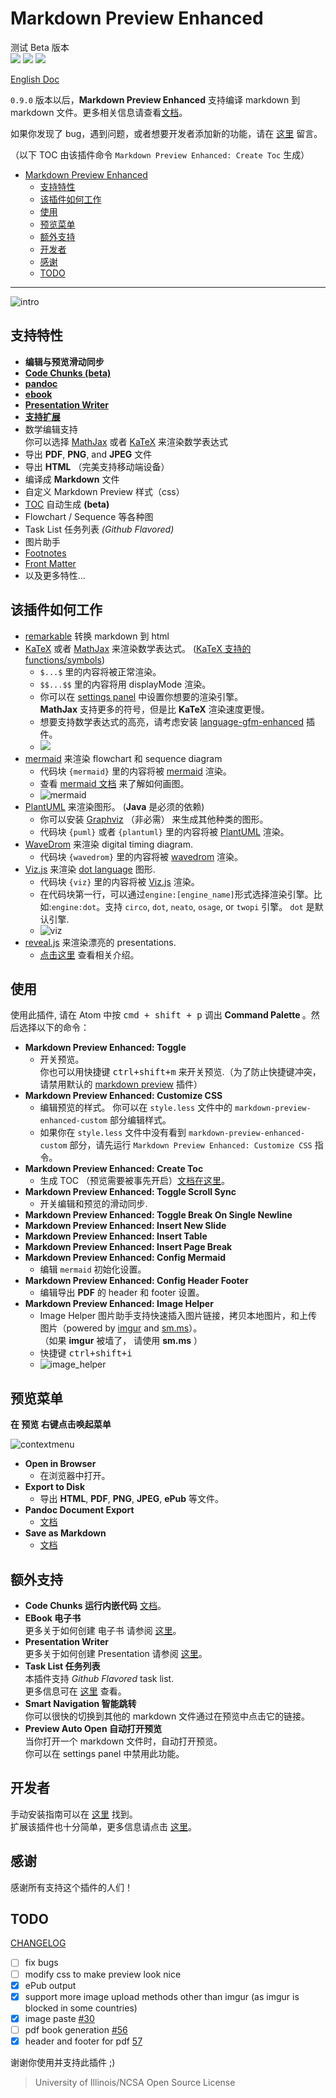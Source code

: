 Markdown Preview Enhanced
===
测试 Beta 版本    
[![](https://img.shields.io/github/tag/shd101wyy/markdown-preview-enhanced.svg)](https://github.com/shd101wyy/markdown-preview-enhanced/releases) ![](https://img.shields.io/apm/dm/markdown-preview-enhanced.svg)  [![](https://img.shields.io/github/stars/shd101wyy/markdown-preview-enhanced.svg?style=social&label=Star)](https://github.com/shd101wyy/markdown-preview-enhanced)   

[English Doc](../README.md)   

`0.9.0` 版本以后，**Markdown Preview Enhanced** 支持编译 markdown 到 markdown 文件。更多相关信息请查看[文档](markdown.md)。

如果你发现了 bug，遇到问题，或者想要开发者添加新的功能，请在 [这里](https://github.com/shd101wyy/markdown-preview-enhanced/issues) 留言。

（以下 TOC 由该插件命令 `Markdown Preview Enhanced: Create Toc` 生成）
<!-- toc orderedList:0 -->

* [Markdown Preview Enhanced](#markdown-preview-enhanced)
	* [支持特性](#支持特性)
	* [该插件如何工作](#该插件如何工作)
	* [使用](#使用)
	* [预览菜单](#预览菜单)
	* [额外支持](#额外支持)
	* [开发者](#开发者)
	* [感谢](#感谢)
	* [TODO](#todo)

<!-- tocstop -->
---

![intro](https://cloud.githubusercontent.com/assets/1908863/19796387/a00df0f6-9ca9-11e6-86e9-1d74e195748f.gif)  

## 支持特性
- **编辑与预览滑动同步**  
- **[Code Chunks (beta)](./code-chunk.md)**
- **[pandoc](./advanced-export.md)**
- **[ebook](./ebook.md)**  
- **[Presentation Writer](https://rawgit.com/shd101wyy/markdown-preview-enhanced/master/docs/presentation-intro.html)**
- **[支持扩展](#开发者)**
- 数学编辑支持     
你可以选择 [MathJax](https://github.com/mathjax/MathJax) 或者 [KaTeX](https://github.com/Khan/KaTeX) 来渲染数学表达式      
- 导出 **PDF**, **PNG**, and **JPEG** 文件  
- 导出 **HTML** （完美支持移动端设备）  
- 编译成 **Markdown** 文件
- 自定义 Markdown Preview 样式（css）  
- [TOC](./toc.md) 自动生成 **(beta)**  
- Flowchart / Sequence 等各种图
- Task List 任务列表 *(Github Flavored)*  
- 图片助手
- [Footnotes](https://github.com/shd101wyy/markdown-preview-enhanced/issues/35)  
- [Front Matter](https://github.com/shd101wyy/markdown-preview-enhanced/issues/100)
- 以及更多特性...

## 该插件如何工作
- [remarkable](https://github.com/jonschlinkert/remarkable) 转换 markdown 到 html
- [KaTeX](https://github.com/Khan/KaTeX) 或者 [MathJax](https://github.com/mathjax/MathJax) 来渲染数学表达式。 ([KaTeX 支持的 functions/symbols](https://github.com/Khan/KaTeX/wiki/Function-Support-in-KaTeX))
  - `$...$` 里的内容将被正常渲染。  
  - `$$...$$` 里的内容将用 displayMode 渲染。   
  - 你可以在 [settings panel](#settings-panel) 中设置你想要的渲染引擎。   
		**MathJax** 支持更多的符号，但是比 **KaTeX** 渲染速度更慢。   
  - 想要支持数学表达式的高亮，请考虑安装 [language-gfm-enhanced](https://atom.io/packages/language-gfm-enhanced) 插件。
  - <img src="https://cloud.githubusercontent.com/assets/1908863/14398210/0e408954-fda8-11e5-9eb4-562d7c0ca431.gif">
- [mermaid](https://github.com/knsv/mermaid) 来渲染 flowchart 和 sequence diagram  
	- 代码块 `{mermaid}` 里的内容将被 [mermaid](https://github.com/knsv/mermaid) 渲染。  
	- 查看 [mermaid 文档](http://knsv.github.io/mermaid/#flowcharts-basic-syntax) 来了解如何画图。   
	- ![mermaid](http://i.imgur.com/rwIPIA8.gif)
- [PlantUML](http://plantuml.com/) 来渲染图形。 (**Java** 是必须的依赖)  
	- 你可以安装 [Graphviz](http://www.graphviz.org/) （非必需） 来生成其他种类的图形。  
	- 代码块 `{puml}` 或者 `{plantuml}` 里的内容将被 [PlantUML](http://plantuml.com/) 渲染。  
- [WaveDrom](http://wavedrom.com/) 来渲染 digital timing diagram.  
	- 代码块 `{wavedrom}` 里的内容将被 [wavedrom](https://github.com/drom/wavedrom) 渲染。
- [Viz.js](https://github.com/mdaines/viz.js) 来渲染 [dot language](https://en.wikipedia.org/wiki/DOT_(graph_description_language)) 图形.  
	- 代码块 `{viz}` 里的内容将被 [Viz.js](https://github.com/mdaines/viz.js) 渲染。
    - 在代码块第一行，可以通过`engine:[engine_name]`形式选择渲染引擎。比如:`engine:dot`。支持 `circo`, `dot`, `neato`, `osage`, or `twopi` 引擎。 `dot` 是默认引擎.    
    - ![viz](https://cloud.githubusercontent.com/assets/1908863/22486898/f3b71a8a-e7d0-11e6-9f69-88e30baa3a9a.gif)
- [reveal.js](https://github.com/hakimel/reveal.js) 来渲染漂亮的 presentations.
	- [点击这里](https://rawgit.com/shd101wyy/markdown-preview-enhanced/master/docs/presentation-intro.html) 查看相关介绍。

## 使用
使用此插件, 请在 Atom 中按 <kbd>cmd + shift + p</kbd> 调出 <strong> Command Palette </strong>。然后选择以下的命令：
- <strong>Markdown Preview Enhanced: Toggle</strong>
  - 开关预览。   
	你也可以用快捷键 <kbd>ctrl+shift+m</kbd> 来开关预览.（为了防止快捷键冲突，请禁用默认的 [markdown preview](https://atom.io/packages/markdown-preview) 插件）
- <strong>Markdown Preview Enhanced: Customize CSS</strong>
  - 编辑预览的样式。 你可以在 `style.less` 文件中的 `markdown-preview-enhanced-custom` 部分编辑样式。  
  - 如果你在 `style.less` 文件中没有看到 `markdown-preview-enhanced-custom` 部分，请先运行 `Markdown Preview Enhanced: Customize CSS` 指令。
- <strong>Markdown Preview Enhanced: Create Toc </strong>
  - 生成 TOC （预览需要被事先开启）[文档在这里](./toc.md)。   
- <strong>Markdown Preview Enhanced: Toggle Scroll Sync </strong>
  - 开关编辑和预览的滑动同步.
- <strong>Markdown Preview Enhanced: Toggle Break On Single Newline </strong>
- <strong>Markdown Preview Enhanced: Insert New Slide </strong>  
- <strong>Markdown Preview Enhanced: Insert Table </strong>
- <strong>Markdown Preview Enhanced: Insert Page Break </strong>
- <strong> Markdown Preview Enhanced: Config Mermaid</strong>
  - 编辑 `mermaid` 初始化设置。
- <strong> Markdown Preview Enhanced: Config Header Footer</strong>
  - 编辑导出 **PDF** 的 header 和 footer 设置。
- <strong>Markdown Preview Enhanced: Image Helper</strong>  
	- Image Helper 图片助手支持快速插入图片链接，拷贝本地图片，和上传图片（powered by [imgur](http://imgur.com/) and [sm.ms](https://sm.ms/)）。       
	（如果 **imgur** 被墙了， 请使用 **sm.ms** ）    
	- 快捷键 <kbd>ctrl+shift+i</kbd>    
	-  ![image_helper](https://cloud.githubusercontent.com/assets/1908863/15414603/c40b6556-1e6e-11e6-956c-090b5996ec87.gif)  

## 预览菜单
**在 预览 右键点击唤起菜单**

![contextmenu](http://i.imgur.com/hOxseAS.gif)

- <strong> Open in Browser </strong>
  - 在浏览器中打开。
- **Export to Disk**
	- 导出 **HTML**, **PDF**, **PNG**, **JPEG**, **ePub** 等文件。
- **Pandoc Document Export**
	- [文档](./advanced-export.md)
- **Save as Markdown**
	- [文档](./markdown.md)

## 额外支持
* **Code Chunks 运行内嵌代码** [文档](./code-chunk.md)。
* **EBook 电子书**  
	更多关于如何创建 电子书 请参阅 [这里](./ebook.md)。
* **Presentation Writer**  
	更多关于如何创建 Presentation 请参阅 [这里](https://rawgit.com/shd101wyy/markdown-preview-enhanced/master/docs/presentation-intro.html)。
* **Task List 任务列表**    
	本插件支持 *Github Flavored* task list.  
	更多信息可在 [这里](https://github.com/blog/1375-task-lists-in-gfm-issues-pulls-comments) 查看。
* **Smart Navigation 智能跳转**    
	你可以很快的切换到其他的 markdown 文件通过在预览中点击它的链接。  
* **Preview Auto Open 自动打开预览**  
	当你打开一个 markdown 文件时，自动打开预览。  
  你可以在 settings panel 中禁用此功能。

## 开发者
手动安装指南可以在 [这里](./DEVELOPER.md) 找到。   
扩展该插件也十分简单，更多信息请点击 [这里](./extension.md)。

## 感谢  
感谢所有支持这个插件的人们！    

## TODO
[CHANGELOG](../CHANGELOG.md)
- [ ] fix bugs
- [ ] modify css to make preview look nice
- [x] ePub output
- [x] support more image upload methods other than imgur (as imgur is blocked in some countries)
- [x] image paste [#30](https://github.com/shd101wyy/markdown-preview-enhanced/issues/30)
- [ ] pdf book generation [#56](https://github.com/shd101wyy/markdown-preview-enhanced/issues/56)
- [x] header and footer for pdf [57](https://github.com/shd101wyy/markdown-preview-enhanced/issues/57)

谢谢你使用并支持此插件 ;)

> University of Illinois/NCSA Open Source License

